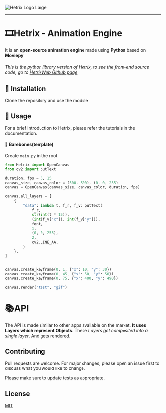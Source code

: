 ![Hetrix Logo Large](https://user-images.githubusercontent.com/65646799/145385431-bef31636-948e-494d-9d49-38e2446ee857.png)

---

# 🎞Hetrix - Animation Engine

It is an **open-source animation engine** made using **Python** based on **Moviepy**
###### This is the python library version of Hetrix, to see the front-end source code, go to [HetrixWeb Github page](https://github.com/reold/hetrixWeb)
## 🔽 Installation

Clone the repository and use the module

## 💊 Usage

For a brief introduction to Hetrix, please refer the tutorials in the documentation.

#### 🦴 Barebones(template)

Create `main.py` in the root

```python
from Hetrix import OpenCanvas
from cv2 import putText

duration, fps = 5, 15
canvas_size, canvas_color = (500, 500), (0, 0, 255)
canvas = OpenCanvas(canvas_size, canvas_color, duration, fps)

canvas.all_layers = [
    {
        "data": lambda t, f_r, f_v: putText(
            f_r,
            str(int(t * 15)),
            (int(f_v["x"]), int(f_v["y"])),
            font,
            1,
            (0, 0, 255),
            2,
            cv2.LINE_AA,
        )
    },
]


canvas.create_keyframe(0, 1, {"x": 10, "y": 30})
canvas.create_keyframe(0, 45, {"x": 50, "y": 50})
canvas.create_keyframe(0, 75, {"x": 400, "y": 490})

canvas.render("test", "gif")
```

# 📚API

The API is made similar to other apps available on the market. **It uses Layers which represent Objects**. These _Layers get composited into a single layer_. And gets rendered.

## Contributing

Pull requests are welcome. For major changes, please open an issue first to discuss what you would like to change.

Please make sure to update tests as appropriate.

## License

[MIT](https://choosealicense.com/licenses/mit/)
